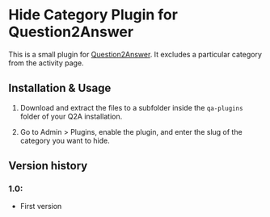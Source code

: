 
Hide Category Plugin for Question2Answer
=================================================

This is a small plugin for [Question2Answer](http://www.question2answer.org). It excludes a particular category from the activity page.


Installation & Usage
-------------------------------------------------

1. Download and extract the files to a subfolder inside the `qa-plugins` folder of your Q2A installation.

2. Go to Admin > Plugins, enable the plugin, and enter the slug of the category you want to hide.


Version history
-------------------------------------------------

### 1.0:

- First version

